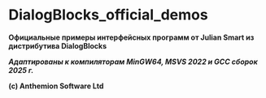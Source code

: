 # DialogBlocks_official_demos
**Официальные примеры интерфейсных программ от Julian Smart из дистрибутива DialogBlocks**

***Адаптированы к компиляторам MinGW64, MSVS 2022 и GCC сборок 2025 г.***

**(c) Anthemion Software Ltd**
